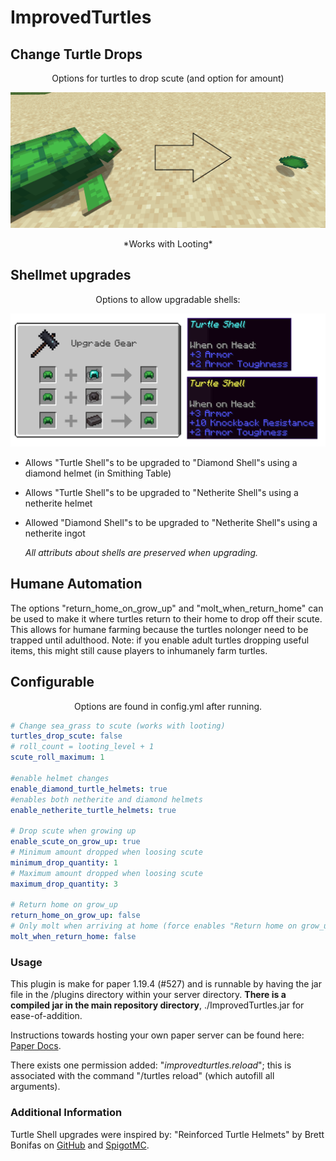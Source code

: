 # ImprovedTurtles
 
## Change Turtle Drops

<p align="center">
 Options for turtles to drop scute (and option for amount)
</p>

 ![Alt text](/ReadMeImages/Drops.png)
 
<p align="center">
 *Works with Looting*
</p>
 
## Shellmet upgrades
 
<p align="center">
 Options to allow upgradable shells:
</p>

 ![Alt text](/ReadMeImages/Shells.png)
 
 - Allows "Turtle Shell"s to be upgraded to "Diamond Shell"s using a diamond helmet (in Smithing Table)
 - Allows "Turtle Shell"s to be upgraded to "Netherite Shell"s using a netherite helmet
 - Allowed "Diamond Shell"s to be upgraded to "Netherite Shell"s using a netherite ingot

      *All attributs about shells are preserved when upgrading.*

## Humane Automation
The options "return_home_on_grow_up" and "molt_when_return_home" can be used to make it where turtles return to their home to drop off their scute.
This allows for humane farming because the turtles nolonger need to be trapped until adulthood.
Note: if you enable adult turtles dropping useful items, this might still cause players to inhumanely farm turtles.

## Configurable

<p align="center">
 Options are found in config.yml after running.
</p>

```yml
# Change sea_grass to scute (works with looting)
turtles_drop_scute: false
# roll_count = looting_level + 1
scute_roll_maximum: 1

#enable helmet changes
enable_diamond_turtle_helmets: true
#enables both netherite and diamond helmets
enable_netherite_turtle_helmets: true

# Drop scute when growing up
enable_scute_on_grow_up: true
# Minimum amount dropped when loosing scute
minimum_drop_quantity: 1
# Maximum amount dropped when loosing scute
maximum_drop_quantity: 3

# Return home on grow_up
return_home_on_grow_up: false
# Only molt when arriving at home (force enables "Return home on grow_up")
molt_when_return_home: false
```
 
### Usage

 This plugin is make for paper 1.19.4 (#527) and
 is runnable by having the jar file in the /plugins directory within your server directory.
 **There is a compiled jar in the main repository directory**, ./ImprovedTurtles.jar for ease-of-addition.
 
 Instructions towards hosting your own paper server can be found here: [Paper Docs](https://docs.papermc.io/paper/getting-started).
 
 There exists one permission added: "*improvedturtles.reload*";
 this is associated with the command "/turtles reload" (which autofill all arguments).
 
### Additional Information

Turtle Shell upgrades were inspired by: "Reinforced Turtle Helmets" by Brett Bonifas on [GitHub](https://github.com/bonn2/ReinforcedTurtleHelmets) and [SpigotMC](https://www.spigotmc.org/resources/reinforced-turtle-helmets.74868/).
